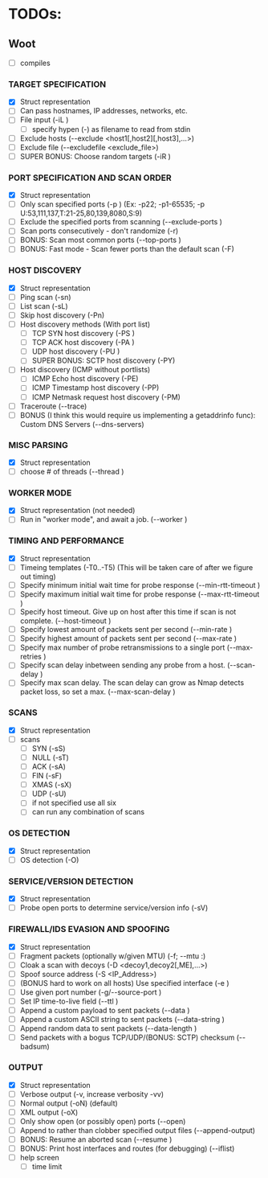 # TODOs:

## Woot 
 - [ ] compiles


### TARGET SPECIFICATION
 - [x] Struct representation
 - [ ] Can pass hostnames, IP addresses, networks, etc.
 - [ ] File input (-iL <filename>)
    - [ ] specify hypen (-) as filename to read from stdin
 - [ ] Exclude hosts (--exclude <host1\[,host2]\[,host3],...>)
 - [ ] Exclude file (--excludefile <exclude_file>)
 - [ ] SUPER BONUS: Choose random targets (-iR <num hosts>)

### PORT SPECIFICATION AND SCAN ORDER
 - [x] Struct representation
 - [ ] Only scan specified ports (-p <port ranges>) (Ex: -p22; -p1-65535; -p U:53,111,137,T:21-25,80,139,8080,S:9)
 - [ ] Exclude the specified ports from scanning (--exclude-ports <port ranges>)
 - [ ] Scan ports consecutively - don't randomize (-r)
 - [ ] BONUS: Scan <number> most common ports (--top-ports <number>)
 - [ ] BONUS: Fast mode - Scan fewer ports than the default scan (-F)

### HOST DISCOVERY
 - [x] Struct representation
 - [ ] Ping scan (-sn)
 - [ ] List scan (-sL)
 - [ ] Skip host discovery (-Pn)
 - [ ] Host discovery methods (With port list)
 	- [ ] TCP SYN host discovery (-PS <portlist>)
 	- [ ] TCP ACK host discovery (-PA <portlist>)
 	- [ ] UDP host discovery (-PU <portlist>)
 	- [ ] SUPER BONUS: SCTP host discovery (-PY)
 - [ ] Host discovery (ICMP without portlists)
 	- [ ] ICMP Echo host discovery (-PE)
 	- [ ] ICMP Timestamp host discovery (-PP)
 	- [ ] ICMP Netmask request host discovery (-PM)
 - [ ] Traceroute (--trace)
 - [ ] BONUS (I think this would require us implementing a getaddrinfo func): Custom DNS Servers (--dns-servers)

### MISC PARSING
 - [x] Struct representation
 - [ ] choose # of threads (--thread <num>)

### WORKER MODE
 - [x] Struct representation (not needed)
 - [ ] Run in "worker mode", and await a job. (--worker <port>)

###  TIMING AND PERFORMANCE
 - [x] Struct representation
 - [ ] Timeing templates (-T0..-T5) (This will be taken care of after we figure out timing)
 - [ ] Specify minimum initial wait time for probe response (--min-rtt-timeout <time>)
 - [ ] Specify maximum initial wait time for probe response (--max-rtt-timeout <time>)
 - [ ] Specify host timeout. Give up on host after this time if scan is not complete. (--host-timeout <time>)
 - [ ] Specify lowest amount of packets sent per second (--min-rate <packet amount>)
 - [ ] Specify highest amount of packets sent per second (--max-rate <packet amount>)
 - [ ] Specify max number of probe retransmissions to a single port (--max-retries <time>)
 - [ ] Specify scan delay inbetween sending any probe from a host. (--scan-delay <time>)
 - [ ] Specify max scan delay. The scan delay can grow as Nmap detects packet loss, so set a max. (--max-scan-delay <time>)

### SCANS
 - [x] Struct representation
 - [ ] scans
	- [ ] SYN (-sS)
	- [ ] NULL (-sT)
	- [ ] ACK (-sA)
	- [ ] FIN (-sF)
	- [ ] XMAS (-sX)
	- [ ] UDP (-sU)
	- [ ] if not specified use all six
	- [ ] can run any combination of scans

### OS DETECTION
 - [x] Struct representation
 - [ ] OS detection (-O)

### SERVICE/VERSION DETECTION
 - [x] Struct representation
 - [ ] Probe open ports to determine service/version info (-sV)

### FIREWALL/IDS EVASION AND SPOOFING
 - [x] Struct representation
 - [ ] Fragment packets (optionally w/given MTU) (-f; --mtu <val>:)
 - [ ] Cloak a scan with decoys (-D <decoy1,decoy2\[,ME],...>)
 - [ ] Spoof source address (-S <IP_Address>)
 - [ ] (BONUS hard to work on all hosts) Use specified interface (-e <iface>)
 - [ ] Use given port number (-g/--source-port <portnum>)
 - [ ] Set IP time-to-live field (--ttl <val>)
 - [ ] Append a custom payload to sent packets (--data <hex string>)
 - [ ] Append a custom ASCII string to sent packets (--data-string <string>)
 - [ ] Append random data to sent packets (--data-length <num>)
 - [ ] Send packets with a bogus TCP/UDP/(BONUS: SCTP) checksum (--badsum)

### OUTPUT
 - [x] Struct representation
 - [ ] Verbose output (-v, increase verbosity -vv)
 - [ ] Normal output (-oN) (default)
 - [ ] XML output (-oX)
 - [ ] Only show open (or possibly open) ports (--open)
 - [ ] Append to rather than clobber specified output files (--append-output)
 - [ ] BONUS: Resume an aborted scan (--resume <filename>)
 - [ ] BONUS: Print host interfaces and routes (for debugging) (--iflist)
 - [ ] help screen
	- [ ] time limit
